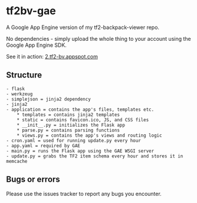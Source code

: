 tf2bv-gae
=========

A Google App Engine version of my tf2-backpack-viewer repo.

No dependencies - simply upload the whole thing to your account using the Google App Engine SDK.

See it in action: [2.tf2-bv.appspot.com](http://2.tf2-bv.appspot.com)

Structure
---------

	- flask
	- werkzeug
	- simplejson = jinja2 dependency
	- jinja2
	- application = contains the app's files, templates etc.
		* templates = contains jinja2 templates
		* static = contains favicon.ico, JS, and CSS files
		* __init__.py = initializes the Flask app
		* parse.py = contains parsing functions
		* views.py = contains the app's views and routing logic
	- cron.yaml = used for running update.py every hour
	- app.yaml = required by GAE
	- main.py = runs the Flask app using the GAE WSGI server
	- update.py = grabs the TF2 item schema every hour and stores it in memcache

Bugs or errors
--------------

Please use the issues tracker to report any bugs you encounter.